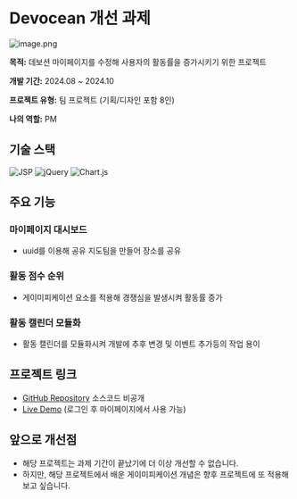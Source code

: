 # Devocean 개선 과제

![image.png](https://img.notionusercontent.com/s3/prod-files-secure%2Ff0bad152-0e98-4f41-95a9-07a0ab10ce36%2Fafe6cc8b-9964-4037-8e80-31d454cb35af%2Fimage.png/size/w=1420?exp=1738390215&sig=_sr8zKxEMK_c1dDdJMFM6skdxun-9SOUiaYB3am1LEo)

**목적:** 데보션 마이페이지를 수정해 사용자의 활동률을 증가시키기 위한 프로젝트

**개발 기간:** 2024.08 ~ 2024.10

**프로젝트 유형:** 팀 프로젝트 (기획/디자인 포함 8인)

**나의 역할:** PM

## **기술 스택**

<p class="badge">
  <img alt="JSP" src="https://img.shields.io/badge/JSP-007ACC.svg?&style=for-the-badge&logo=java&logoColor=white"/>
  <img alt="jQuery" src="https://img.shields.io/badge/jQuery-0769AD.svg?&style=for-the-badge&logo=jquery&logoColor=white"/>
  <img alt="Chart.js" src="https://img.shields.io/badge/Chart.js-FF6384.svg?&style=for-the-badge&logo=chart.js&logoColor=white"/>
</p>

## **주요 기능**

### **마이페이지 대시보드**

- uuid를 이용해 공유 지도팀을 만들어 장소를 공유

### **활동 점수 순위**

- 게이미피케이션 요소를 적용해 경쟁심을 발생시켜 활동률 증가

### **활동 캘린더 모듈화**

- 활동 캘린더를 모듈화시켜 개발에 추후 변경 및 이벤트 추가등의 작업 용이

## **프로젝트 링크**

- [GitHub Repository]() 소스코드 비공개
- [Live Demo](https://devocean.sk.com/) (로그인 후 마이페이지에서 사용 가능)

## **앞으로 개선점**

- 해당 프로젝트는 과제 기간이 끝났기에 더 이상 개선할 수 없습니다.
- 하지만, 해당 프로젝트에서 배운 게이미피케이션 개념은 향후 프로젝트에 또 적용해보고 싶습니다.
